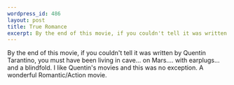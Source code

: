 ```yaml
--- 
wordpress_id: 486
layout: post
title: True Romance
excerpt: By the end of this movie, if you couldn't tell it was written by Quentin Tarantino, you must have been living in cave... on Mars.... with earplugs... and a blindfold.   I like Quentin's movies and this was no exception.  A wonderful Romantic/Action movie.
---
```

By the end of this movie, if you couldn't tell it was written by Quentin Tarantino, you must have been living in cave... on Mars.... with earplugs... and a blindfold.   I like Quentin's movies and this was no exception.  A wonderful Romantic/Action movie.
